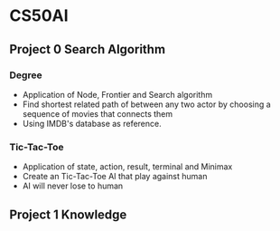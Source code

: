 # CS50AI

## Project 0 Search Algorithm

### Degree
- Application of Node, Frontier and Search algorithm
- Find shortest related path of between any two actor by choosing a sequence of movies that connects them
- Using IMDB's database as reference.

### Tic-Tac-Toe
- Application of state, action, result, terminal and Minimax
- Create an Tic-Tac-Toe AI that play against human
- AI will never lose to human

## Project 1 Knowledge

###
